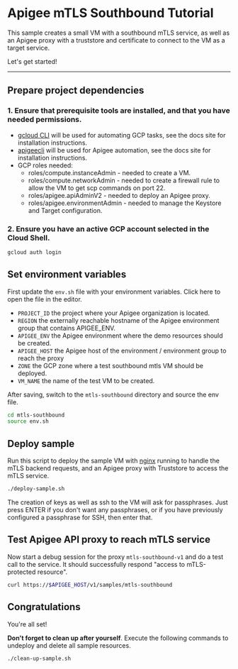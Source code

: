 # Apigee mTLS Southbound Tutorial

This sample creates a small VM with a southbound mTLS service, as well as an Apigee proxy with a truststore and certificate to connect to the VM as a target service.

Let's get started!

---

## Prepare project dependencies

### 1. Ensure that prerequisite tools are installed, and that you have needed permissions.

- [gcloud CLI](https://cloud.google.com/sdk/docs/install) will be used for automating GCP tasks, see the docs site for installation instructions.
- [apigeecli](https://github.com/apigee/apigeecli) will be used for Apigee automation, see the docs site for installation instructions.
- GCP roles needed:
  - roles/compute.instanceAdmin - needed to create a VM.
  - roles/compute.networkAdmin - needed to create a firewall rule to allow the VM to get scp commands on port 22.
  - roles/apigee.apiAdminV2 - needed to deploy an Apigee proxy.
  - roles/apigee.environmentAdmin - needed to manage the Keystore and Target configuration.

### 2. Ensure you have an active GCP account selected in the Cloud Shell.

```sh
gcloud auth login
```

## Set environment variables

First update the `env.sh` file with your environment variables. Click <walkthrough-editor-open-file filePath="mtls-southbound/env.sh">here</walkthrough-editor-open-file> to open the file in the editor.

* `PROJECT_ID` the project where your Apigee organization is located.
* `REGION` the externally reachable hostname of the Apigee environment group that contains APIGEE_ENV.
* `APIGEE_ENV` the Apigee environment where the demo resources should be created.
* `APIGEE_HOST` the Apigee host of the environment / environment group to reach the proxy
* `ZONE` the GCP zone where a test southbound mtls VM should be deployed.
* `VM_NAME` the name of the test VM to be created.

After saving, switch to the `mtls-southbound` directory and source the env file.

```sh
cd mtls-southbound
source env.sh
```

## Deploy sample

Run this script to deploy the sample VM with [nginx](https://nginx.org/) running to handle the mTLS backend requests, and an Apigee proxy with Truststore to access the mTLS service.

```sh
./deploy-sample.sh
```

<walkthrough-cloud-shell-editor-icon></walkthrough-cloud-shell-editor-icon> The creation of keys as well as ssh to the VM will ask for passphrases. Just press ENTER if you don't want any passphrases, or if you have previously configured a passphrase for SSH, then enter that.

## Test Apigee API proxy to reach mTLS service

Now start a debug session for the proxy `mtls-southbound-v1` and do a test call to the service. It should successfully respond "access to mTLS-protected resource".

```sh
curl https://$APIGEE_HOST/v1/samples/mtls-southbound
```

## Congratulations

<walkthrough-conclusion-trophy></walkthrough-conclusion-trophy>

You're all set!

**Don't forget to clean up after yourself**. Execute the following commands to undeploy and delete all sample resources.

```sh
./clean-up-sample.sh
```
